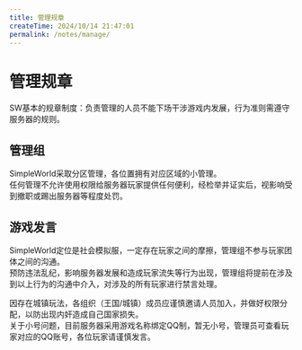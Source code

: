 ```yaml
---
title: 管理规章
createTime: 2024/10/14 21:47:01
permalink: /notes/manage/
---
```


# 管理规章

SW基本的规章制度：负责管理的人员不能下场干涉游戏内发展，行为准则需遵守服务器的规则。

## 管理组

SimpleWorld采取分区管理，各位置拥有对应区域的小管理。<br>
任何管理不允许使用权限给服务器玩家提供任何便利，经检举并证实后，视影响受到撤职或踢出服务器等程度处罚。

## 游戏发言

SimpleWorld定位是社会模拟服，一定存在玩家之间的摩擦，管理组不参与玩家团体之间的沟通。<br>
预防违法乱纪，影响服务器发展和造成玩家流失等行为出现，管理组将提前在涉及到以上行为的沟通中介入，对涉及的所有玩家进行禁言处理。<br>

因存在城镇玩法，各组织（王国/城镇）成员应谨慎邀请人员加入，并做好权限分配，以防出现内奸造成自己国家损失。<br>
关于小号问题，目前服务器采用游戏名称绑定QQ制，暂无小号，管理员可查看玩家对应的QQ账号，各位玩家请谨慎发言。<br>